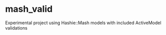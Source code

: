 mash_valid
==========

Experimental project using Hashie::Mash models with included ActiveModel validations
